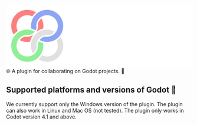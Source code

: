 <img src="icon-wide.png">
🌐 A plugin for collaborating on Godot projects. 📡

## Supported platforms and versions of Godot 🧰 

We currently support only the Windows version of the plugin. The plugin can also work in Linux and Mac OS (not tested). The plugin only works in Godot version 4.1 and above.
